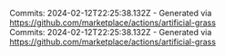 Commits: 2024-02-12T22:25:38.132Z - Generated via https://github.com/marketplace/actions/artificial-grass
<br>
Commits: 2024-02-12T22:25:38.132Z - Generated via https://github.com/marketplace/actions/artificial-grass
<br>
